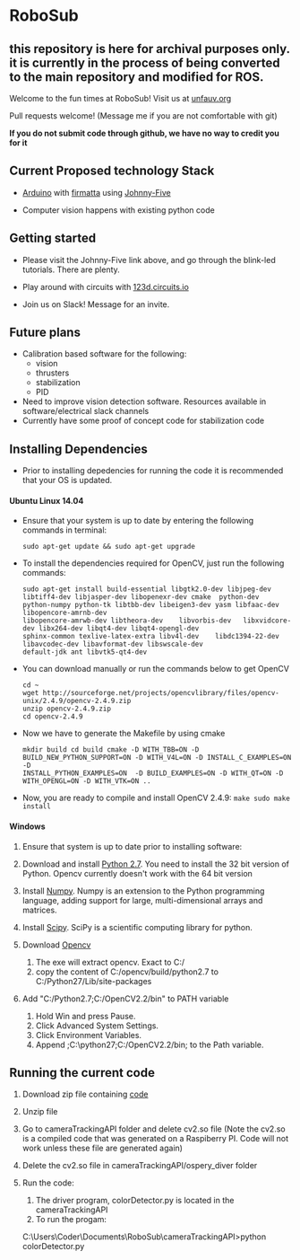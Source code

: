 # RoboSub
## this repository is here for archival purposes only. it is currently in the process of being converted to the main repository and modified for ROS.

Welcome to the fun times at RoboSub! Visit us at [unfauv.org](http://unfauv.org)

Pull requests welcome! (Message me if you are not comfortable with git)

**If you do not submit code through github, we have no way to credit you for it**

## Current Proposed technology Stack

- [Arduino](https://www.arduino.cc/) with [firmatta](https://www.arduino.cc/en/Reference/Firmata) using [Johnny-Five](https://github.com/rwaldron/johnny-five)

- Computer vision happens with existing python code

## Getting started

- Please visit the Johnny-Five link above, and go through the blink-led tutorials. There are plenty.
- Play around with circuits with [123d.circuits.io](https://123d.circuits.io/lab)

- Join us on Slack! Message for an invite.

## Future plans

- Calibration based software for the following:
  - vision
  - thrusters
  - stabilization
  - PID
- Need to improve vision detection software. Resources available in software/electrical slack channels
- Currently have some proof of concept code for stabilization code


## Installing Dependencies 

 - Prior to installing depedencies for running the code it is recommended that your OS is updated. 
 
 #### Ubuntu Linux 14.04 

  - Ensure that your system is up to date by entering the following commands in terminal: 

    `sudo apt-get update && sudo apt-get upgrade`

  - To install the dependencies required for OpenCV, just run the following commands:
	  
	  ```
      sudo apt-get install build-essential libgtk2.0-dev libjpeg-dev libtiff4-dev libjasper-dev libopenexr-dev cmake  python-dev    
	  python-numpy python-tk libtbb-dev libeigen3-dev yasm libfaac-dev libopencore-amrnb-dev                        
	  libopencore-amrwb-dev libtheora-dev    libvorbis-dev   libxvidcore-dev libx264-dev libqt4-dev libqt4-opengl-dev              
	  sphinx-common texlive-latex-extra libv4l-dev    libdc1394-22-dev libavcodec-dev libavformat-dev libswscale-dev    
	  default-jdk ant libvtk5-qt4-dev
	  ```

  - You can download manually or run the commands below to get OpenCV
    
	  ```
	  cd ~                                                                                                                        
	  wget http://sourceforge.net/projects/opencvlibrary/files/opencv-unix/2.4.9/opencv-2.4.9.zip                                  
	  unzip opencv-2.4.9.zip                                                                                                       
	  cd opencv-2.4.9
	  ```

  - Now we have to generate the Makefile by using cmake
     
	  ```
      mkdir build cd build cmake -D WITH_TBB=ON -D BUILD_NEW_PYTHON_SUPPORT=ON -D WITH_V4L=ON -D INSTALL_C_EXAMPLES=ON -D         
	  INSTALL_PYTHON_EXAMPLES=ON  -D BUILD_EXAMPLES=ON -D WITH_QT=ON -D WITH_OPENGL=ON -D WITH_VTK=ON .. 
	  ```

  - Now, you are ready to compile and install OpenCV 2.4.9:
     `make sudo make install`
	
 #### Windows  

  1. Ensure that system is up to date prior to installing software: 
  
  2. Download and install [Python 2.7](https://www.python.org/getit/releases/2.7.2). You need to install the 32 bit version of Python. Opencv currently doesn't work with the 64 bit version 
  
  3. Install [Numpy](http://sourceforge.net/projects/numpy/files/NumPy/1.6.1/numpy-1.6.1-win32-superpack-python2.7.exe/download).  Numpy is an extension to the Python programming language, adding support for large, multi-dimensional arrays and matrices. 
  
  4. Install [Scipy](http://sourceforge.net/projects/scipy/files/scipy/0.9.0/scipy-0.9.0-win32-superpack-python2.7.exe/download).  SciPy is a scientific computing library for python.
  
  5. Download [Opencv](http://sourceforge.net/projects/opencvlibrary/files/opencv-win/2.4.11/opencv-2.4.11.exe/download) 
		
		1. The exe will extract opencv. Exact to C:/
		2. copy the content of C:/opencv/build/python2.7 to C:/Python27/Lib/site-packages
		
  6. Add "C:/Python2.7;C:/OpenCV2.2/bin" to PATH variable
		
		1. Hold Win and press Pause.
		2. Click Advanced System Settings.
		3. Click Environment Variables.
		4. Append ;C:\python27;C:/OpenCV2.2/bin; to the Path variable.
		
## Running the current code
   
   1. Download zip file containing [code](https://github.com/OspreyRobotics/RoboSub/archive/master.zip)
   2. Unzip file 
   3. Go to cameraTrackingAPI folder and delete cv2.so file (Note the cv2.so is a compiled code that was generated on a Raspiberry PI. Code will not work unless these file are generated again)
   4. Delete the cv2.so file in cameraTrackingAPI/ospery_diver folder
   5. Run the code:
		1. The driver program, colorDetector.py is located in the cameraTrackingAPI
		2. To run the progam:
		
		C:\Users\Coder\Documents\RoboSub\cameraTrackingAPI>python colorDetector.py

		
		



